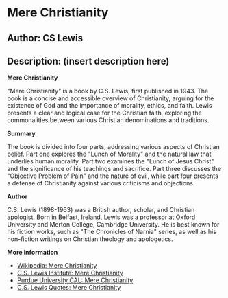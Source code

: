 # Mere Christianity
## Author: CS Lewis
## Description: (insert description here)
**Mere Christianity**

"Mere Christianity" is a book by C.S. Lewis, first published in 1943. The book is a concise and accessible overview of Christianity, arguing for the existence of God and the importance of morality, ethics, and faith. Lewis presents a clear and logical case for the Christian faith, exploring the commonalities between various Christian denominations and traditions.

**Summary**

The book is divided into four parts, addressing various aspects of Christian belief. Part one explores the "Lunch of Morality" and the natural law that underlies human morality. Part two examines the "Lunch of Jesus Christ" and the significance of his teachings and sacrifice. Part three discusses the "Objective Problem of Pain" and the nature of evil, while part four presents a defense of Christianity against various criticisms and objections.

**Author**

C.S. Lewis (1898-1963) was a British author, scholar, and Christian apologist. Born in Belfast, Ireland, Lewis was a professor at Oxford University and Merton College, Cambridge University. He is best known for his fiction works, such as "The Chronicles of Narnia" series, as well as his non-fiction writings on Christian theology and apologetics.

**More Information**

* [Wikipedia: Mere Christianity](https://en.wikipedia.org/wiki/Mere_Christianity)
* [C.S. Lewis Institute: Mere Christianity](https://www.cslewisinstitute.org/mere-christianity/)
* [Purdue University CAL: Mere Christianity](https://www.cal.purdue.edu/mere_christianity/)
* [C.S. Lewis Quotes: Mere Christianity](https://www.cslewistiques.com/mere-christianity-quotes/)